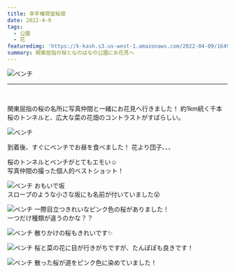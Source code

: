 ```yaml
---
title: 幸手権現堂桜堤
date: 2022-4-9
tags: 
  - 公園
  - 花
featuredimg: 'https://k-kash.s3.us-west-1.amazonaws.com/2022-04-09/1649665348592.jpg'
summary: 関東屈指の桜となのはなの公園にお花見へ
---
```

![ベンチ](https://k-kash.s3.us-west-1.amazonaws.com/2022-04-09/1649665348592.jpg "ベンチ")
***
<br>

関東屈指の桜の名所に写真仲間と一緒にお花見へ行きました！
約1km続く千本桜のトンネルと、広大な菜の花畑のコントラストがすばらしい。


![ベンチ](https://k-kash.s3.us-west-1.amazonaws.com/2022-04-09/1649665337788.jpg "ベンチ")

到着後、すぐにベンチでお昼を食べました！
花より団子、、、

桜のトンネルとベンチがとてもエモい☺️ <br>
写真仲間の撮った個人的ベストショット！

![ベンチ](/assets/img/2022-04-09/1649665329709.jpg "ベンチ")
おもいで坂<br>
スロープのような小さな坂にも名前が付いていました:open_mouth:


![ベンチ](/assets/img/2022-04-09/1649665333546.jpg "ベンチ")
一際目立つきれいなピンク色の桜がありました！<br>
一つだけ種類が違うのかな？？

![ベンチ](/assets/img/2022-04-09/1649665334353.jpg "ベンチ")
散りかけの桜もきれいです:sparkles:


![ベンチ](/assets/img/2022-04-09/1649665335741.jpg "ベンチ")
桜と菜の花に目が行きがちですが、たんぽぽも良きです！

![ベンチ](/assets/img/2022-04-09/1649665336684.jpg "ベンチ")
散った桜が道をピンク色に染めていました！






